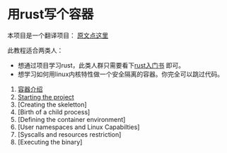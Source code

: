 用rust写个容器
========================================

本项目是一个翻译项目： [原文点这里](https://litchipi.github.io/rust_container_tutorial/2021/09/20/container-in-rust-part1.html)

此教程适合两类人：
- 想通过项目学习rust，此类人群只需要看下[rust入门书](https://doc.rust-lang.org/book/) 即可。
- 想学习如何用linux内核特性做一个安全隔离的容器。你完全可以跳过代码。


1. [容器介绍](./Introduction_to_containers.md)
2. [Starting the project](./Starting_the_project.md)
3. [Creating the skeletton]
4. [Birth of a child process]
5. [Defining the container environment]
6. [User namespaces and Linux Capabilties]
7. [Syscalls and resources restriction]
8. [Executing the binary]
